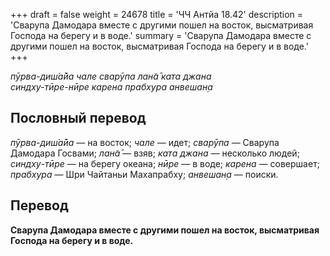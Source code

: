 +++
draft = false
weight = 24678
title = 'ЧЧ Антйа 18.42'
description = 'Сварупа Дамодара вместе с другими пошел на восток, высматривая Господа на берегу и в воде.'
summary = 'Сварупа Дамодара вместе с другими пошел на восток, высматривая Господа на берегу и в воде.'
+++

_пӯрва-диш́а̄йа чале сварӯпа лан̃а̄ ката джана  
синдху-тӣре-нӣре карена прабхура анвешан̣а_

## Пословный перевод

_пӯрва_\-_диш́а̄йа_ — на восток; _чале_ — идет; _сварӯпа_ — Сварупа Дамодара Госвами; _лан̃а̄_ — взяв; _ката_ _джана_ — несколько людей; _синдху_\-_тӣре_ — на берегу океана; _нӣре_ — в воде; _карена_ — совершает; _прабхура_ — Шри Чайтаньи Махапрабху; _анвешан̣а_ — поиски.

## Перевод

**Сварупа Дамодара вместе с другими пошел на восток, высматривая Господа на берегу и в воде.**
